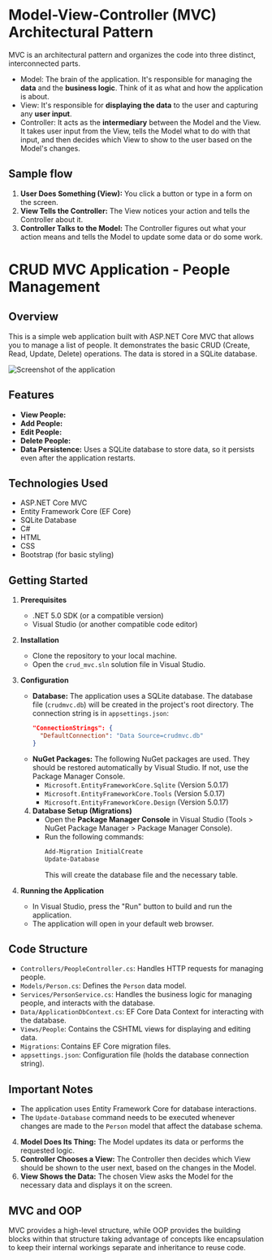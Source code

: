 # Model-View-Controller (MVC) Architectural Pattern

MVC is an architectural pattern and organizes the code into three distinct, interconnected parts.

* Model: The brain of the application. It's responsible for managing the **data** and the **business logic**. Think of it as what and how the application is about.
* View: It's responsible for **displaying the data** to the user and capturing any **user input**.
* Controller: It acts as the **intermediary** between the Model and the View. It takes user input from the View, tells the Model what to do with that input, and then decides which View to show to the user based on the Model's changes.

## Sample flow

1.  **User Does Something (View):** You click a button or type in a form on the screen.
2.  **View Tells the Controller:** The View notices your action and tells the Controller about it.
3.  **Controller Talks to the Model:** The Controller figures out what your action means and tells the Model to update some data or do some work.

# CRUD MVC Application - People Management

## Overview

This is a simple web application built with ASP.NET Core MVC that allows you to manage a list of people. It demonstrates the basic CRUD (Create, Read, Update, Delete) operations.  The data is stored in a SQLite database.

![Screenshot of the application](assets/screenshots/screenshot.png)

## Features

* **View People:** 
* **Add People:** 
* **Edit People:** 
* **Delete People:** 
* **Data Persistence:** Uses a SQLite database to store data, so it persists even after the application restarts.

## Technologies Used

* ASP.NET Core MVC
* Entity Framework Core (EF Core)
* SQLite Database
* C#
* HTML
* CSS
* Bootstrap (for basic styling)

## Getting Started

1.  **Prerequisites**
    * .NET 5.0 SDK (or a compatible version)
    * Visual Studio (or another compatible code editor)

2.  **Installation**
    * Clone the repository to your local machine.
    * Open the `crud_mvc.sln` solution file in Visual Studio.

3.  **Configuration**
    * **Database:** The application uses a SQLite database. The database file (`crudmvc.db`) will be created in the project's root directory. The connection string is in `appsettings.json`:
        ```json
        "ConnectionStrings": {
          "DefaultConnection": "Data Source=crudmvc.db"
        }
        ```
    * **NuGet Packages:** The following NuGet packages are used.  They should be restored automatically by Visual Studio.  If not, use the Package Manager Console.
        * `Microsoft.EntityFrameworkCore.Sqlite` (Version 5.0.17)
        * `Microsoft.EntityFrameworkCore.Tools` (Version 5.0.17)
        * `Microsoft.EntityFrameworkCore.Design` (Version 5.0.17)
    4.  **Database Setup (Migrations)**
        * Open the **Package Manager Console** in Visual Studio (Tools > NuGet Package Manager > Package Manager Console).
        * Run the following commands:
            ```powershell
            Add-Migration InitialCreate
            Update-Database
            ```
            This will create the database file and the necessary table.

5.  **Running the Application**
    * In Visual Studio, press the "Run" button to build and run the application.
    * The application will open in your default web browser.

##  Code Structure
* `Controllers/PeopleController.cs`: Handles HTTP requests for managing people.
* `Models/Person.cs`: Defines the `Person` data model.
* `Services/PersonService.cs`:  Handles the business logic for managing people, and interacts with the database.
* `Data/ApplicationDbContext.cs`:  EF Core Data Context for interacting with the database.
* `Views/People`: Contains the CSHTML views for displaying and editing data.
* `Migrations`: Contains EF Core migration files.
* `appsettings.json`:  Configuration file (holds the database connection string).

##  Important Notes
* The application uses Entity Framework Core for database interactions.
* The `Update-Database` command needs to be executed whenever changes are made to the `Person` model that affect the database schema.

4.  **Model Does Its Thing:** The Model updates its data or performs the requested logic.
5.  **Controller Chooses a View:** The Controller then decides which View should be shown to the user next,  based on the changes in the Model.
6.  **View Shows the Data:** The chosen View asks the Model for the necessary data and displays it on the screen.

## MVC and OOP

MVC provides a high-level structure, while OOP provides the building blocks within that structure taking advantage of concepts like encapsulation to keep their internal workings separate and inheritance to reuse code. 
